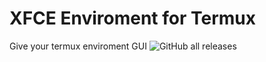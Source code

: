 # XFCE Enviroment for Termux
Give your termux enviroment GUI
![GitHub all releases](https://img.shields.io/github/downloads/Novan24/XFCE-GUI-enviroment-for-Termux/total?style=flat)

